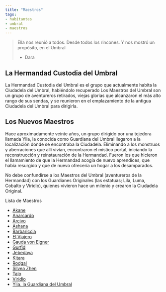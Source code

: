 ```yaml
---
title: "Maestros"
tags:
- habitantes
- umbral
- maestros
---
```


> Ella nos reunió a todos. Desde todos los rincones. Y nos mostró un propósito, en el Umbral
> 
> -   Dara

## La Hermandad Custodia del Umbral

La Hermandad Custodia del Umbral es el grupo que actualmente habita la Ciudadela del Umbral, habiéndolo recuperado Los Maestros del Umbral son un grupo de aventureros retirados, viejas glorias que alcanzaron el más alto rango de sus sendas, y se reunieron en el emplazamiento de la antigua Ciudadela del Umbral para dirigirla.

## Los Nuevos Maestros

Hace aproximadamente veinte años, un grupo dirigido por una tejedora llamada Ylia, la conocida como Guardiana del Umbral llegaron a la localización donde se encontraba la Ciudadela. Eliminando a los monstruos y aberraciones que allí vivían, encontraron el místico portal, iniciando la reconstrucción y reinstauración de la Hermandad. Fueron los que hicieron el llamamiento de que la Hermandad acogía de nuevo aprendices, que había resurgido y que de nuevo ofrecería un hogar a los desamparados.

No debe confundirse a los Maestros del Umbral (aventureros de la Hermandad) con los Guardianes Originales (las estatuas; Lila, Luma, Cobalto y Viridio), quienes vivieron hace un milenio y crearon la Ciudadela Original.


Lista de Maestros
- [Akane](Habitantes/Maestros/Akane.md)
- [Anarcardo](Habitantes/Maestros/Anarcardo.md)
- [Arcivo](Habitantes/Maestros/Arcivo.md)
- [Ashana](Habitantes/Maestros/Ashana.md)
- [Barbariccia](Habitantes/Maestros/Barbariccia.md)
- [El Viajero](Habitantes/Maestros/El%20Viajero.md)
- [Gauda von Eigner](Habitantes/Maestros/Gauda%20von%20Eigner.md)
- [Gurfid](Habitantes/Maestros/Gurfid.md)
- [Jebedaya](Habitantes/Maestros/Jebedaya.md)
- [Kitara](Habitantes/Maestros/Kitara.md)
- [Rodgal](Habitantes/Maestros/Rodgal.md)
- [Silvea Zhen](Habitantes/Maestros/Silvea%20Zhen.md)
- [Talo](Habitantes/Maestros/Talo.md)
- [Viridio](Habitantes/Maestros/Viridio.md)
- [Ylia, la Guardiana del Umbral](Habitantes/Maestros/Ylia,%20la%20Guardiana%20del%20Umbral.md)